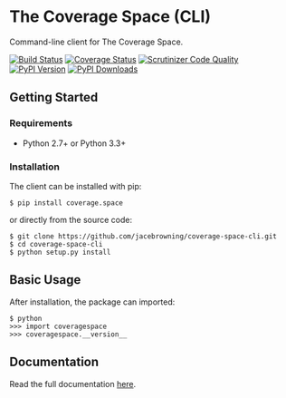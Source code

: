 # The Coverage Space (CLI)

Command-line client for The Coverage Space.

[![Build Status](http://img.shields.io/travis/jacebrowning/coverage-space-cli/develop.svg)](https://travis-ci.org/jacebrowning/coverage-space-cli)
[![Coverage Status](http://img.shields.io/coveralls/jacebrowning/coverage-space-cli/develop.svg)](https://coveralls.io/r/jacebrowning/coverage-space-cli)
[![Scrutinizer Code Quality](http://img.shields.io/scrutinizer/g/jacebrowning/coverage-space-cli.svg)](https://scrutinizer-ci.com/g/jacebrowning/coverage-space-cli/?branch=develop)
[![PyPI Version](http://img.shields.io/pypi/v/coverage.space.svg)](https://pypi.python.org/pypi/coverage.space)
[![PyPI Downloads](http://img.shields.io/pypi/dm/coverage.space.svg)](https://pypi.python.org/pypi/coverage.space)

## Getting Started

### Requirements

* Python 2.7+ or Python 3.3+

### Installation

The client can be installed with pip:

```
$ pip install coverage.space
```

or directly from the source code:

```
$ git clone https://github.com/jacebrowning/coverage-space-cli.git
$ cd coverage-space-cli
$ python setup.py install
```

## Basic Usage

After installation, the package can imported:

```
$ python
>>> import coveragespace
>>> coveragespace.__version__
```

## Documentation

Read the full documentation [here](http://coverage.space/client/).
